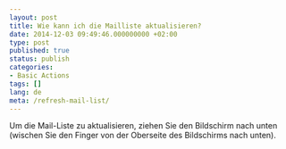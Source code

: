 ```yaml
---
layout: post
title: Wie kann ich die Mailliste aktualisieren?
date: 2014-12-03 09:49:46.000000000 +02:00
type: post
published: true
status: publish
categories:
- Basic Actions
tags: []
lang: de
meta: /refresh-mail-list/
---
```


Um die Mail-Liste zu aktualisieren, ziehen Sie den Bildschirm nach unten (wischen Sie den Finger von der Oberseite des Bildschirms nach unten).
